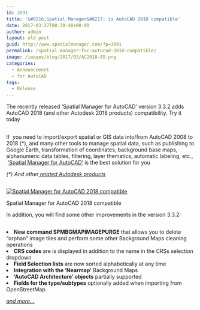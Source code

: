 ```yaml
---
id: 3891
title: '&#8216;Spatial Manager&#8217; is AutoCAD 2018 compatible'
date: 2017-03-27T08:39:48+00:00
author: admin
layout: old-post
guid: http://www.spatialmanager.com/?p=3891
permalink: /spatial-manager-for-autocad-2018-compatible/
image: /images/blog/2017/03/AC2018-85.png
categories:
  - Announcement
  - for AutoCAD
tags:
  - Release
---
```

<p>
  <span lang="en">The recently released &#8216;Spatial Manager for AutoCAD&#8217; version 3.3.2 adds AutoCAD 2018 (and other Autodesk 2018 products) compatibility. Try it today</span>
</p>

<!--more-->

## 

<p>
  If  you need to import/export spatial or GIS data into/from AutoCAD 2008 to 2018 (*), and many other tools to manage spatial data, such as publishing to Google Earth, transformation of coordinates, background base maps, alphanumeric data tables, filtering, layer thematics, automatic labeling, etc.,  <a href="http://www.spatialmanager.com/spm-forautocad/" target="_blank" rel="nofollow">&#8216;Spatial Manager for AutoCAD&#8217;</a> is the best solution for you
</p>

<p>
  <em>(*) And other<a href="http://wiki.spatialmanager.com/index.php/Spatial_Manager%E2%84%A2_for_AutoCAD_-_FAQs:_Compatible_AutoCAD_applications" target="_blank" rel="nofollow"> related Autodesk products</a></em>
</p>

<h2>
</h2>

<div>
  <a href="/images/blog/2017/03/SPM-AutoCAD-2018-3.png" target="_blank" rel="nofollow"><img src="/images/blog/2017/03/SPM-AutoCAD-2018-3-1024x576.png" alt="Spatial Manager for AutoCAD 2018 compatible" width="625" height="352" srcset="/images/blog/2017/03/SPM-AutoCAD-2018-3-1024x576.png 1024w, /images/blog/2017/03/SPM-AutoCAD-2018-3-300x169.png 300w, /images/blog/2017/03/SPM-AutoCAD-2018-3-768x432.png 768w, /images/blog/2017/03/SPM-AutoCAD-2018-3-624x351.png 624w, /images/blog/2017/03/SPM-AutoCAD-2018-3.png 1280w" sizes="(max-width: 625px) 100vw, 625px" /></a>
  
  <p>
    Spatial Manager for AutoCAD 2018 compatible
  </p>
</div>

<p>
  In addition, you will find some other improvements in the version 3.3.2:
</p>

<h2>
</h2>

<li>
  <strong>New command SPMBGMAPIMAGEPURGE</strong> that allows you to delete &#8220;orphan&#8221; image tiles and perform some other Background Maps cleaning operations
</li>
<li>
  <strong>CRS codes</strong> are is displayed in addition to the name in the CRSs selection dropdown
</li>
<li>
  <strong>Field Selection lists</strong> are now sorted alphabetically at any time
</li>
<li>
  <strong>Integration with the &#8216;Nearmap&#8217;</strong> Background Maps
</li>
<li>
  <strong>&#8216;AutoCAD Architecture&#8217; objects</strong> partially supported
</li>
<li>
  <strong>Fields for the type/subtypes</strong> optionally added when importing from OpenStreetMap
</li>

<a href="http://wiki.spatialmanager.com/index.php/Spatial_Manager%E2%84%A2_for_AutoCAD_Changelog" target="_blank" rel="nofollow"><em>and more&#8230;</em></a>